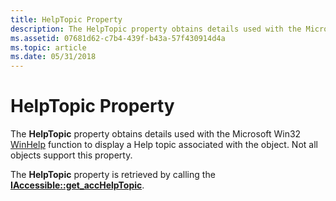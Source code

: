 ```yaml
---
title: HelpTopic Property
description: The HelpTopic property obtains details used with the Microsoft Win32 \ 32;WinHelp function to display a Help topic associated with the object. Not all objects support this property.
ms.assetid: 07681d62-c7b4-439f-b43a-57f430914d4a
ms.topic: article
ms.date: 05/31/2018
---
```


# HelpTopic Property

The **HelpTopic** property obtains details used with the Microsoft Win32 [WinHelp](https://msdn.microsoft.com/library/bb762267(VS.85).aspx) function to display a Help topic associated with the object. Not all objects support this property.

The **HelpTopic** property is retrieved by calling the [**IAccessible::get\_accHelpTopic**](/windows/desktop/api/Oleacc/nf-oleacc-iaccessible-get_acchelptopic).

 

 




